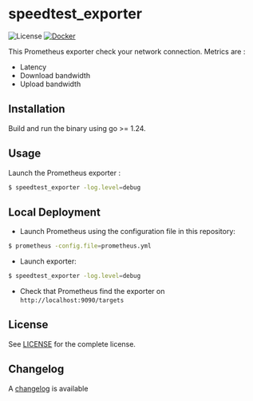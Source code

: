 # speedtest_exporter

![License](https://img.shields.io/github/license/JonaEnz/speedtest_exporter)
[![Docker](https://github.com/JonaEnz/speedtest_exporter/actions/workflows/docker-publish.yml/badge.svg)](https://github.com/JonaEnz/speedtest_exporter/actions/workflows/docker-publish.yml)

This Prometheus exporter check your network connection. Metrics are :

* Latency
* Download bandwidth
* Upload bandwidth


## Installation

Build and run the binary using go >= 1.24.

## Usage

Launch the Prometheus exporter :

```bash
$ speedtest_exporter -log.level=debug
```

## Local Deployment

* Launch Prometheus using the configuration file in this repository:

```bash
$ prometheus -config.file=prometheus.yml
```

* Launch exporter:

```bash
$ speedtest_exporter -log.level=debug
```

* Check that Prometheus find the exporter on `http://localhost:9090/targets`

## License

See [LICENSE](LICENSE) for the complete license.


## Changelog

A [changelog](ChangeLog.md) is available
